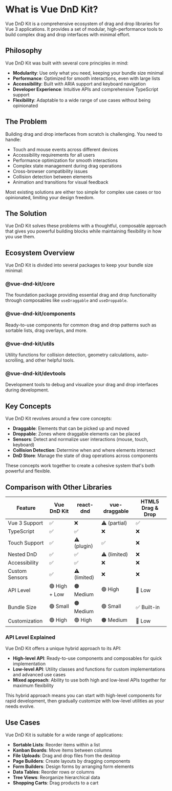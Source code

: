 # What is Vue DnD Kit?

Vue DnD Kit is a comprehensive ecosystem of drag and drop libraries for Vue 3 applications. It provides a set of modular, high-performance tools to build complex drag and drop interfaces with minimal effort.

## Philosophy

Vue DnD Kit was built with several core principles in mind:

- **Modularity**: Use only what you need, keeping your bundle size minimal
- **Performance**: Optimized for smooth interactions, even with large lists
- **Accessibility**: Built with ARIA support and keyboard navigation
- **Developer Experience**: Intuitive APIs and comprehensive TypeScript support
- **Flexibility**: Adaptable to a wide range of use cases without being opinionated

## The Problem

Building drag and drop interfaces from scratch is challenging. You need to handle:

- Touch and mouse events across different devices
- Accessibility requirements for all users
- Performance optimization for smooth interactions
- Complex state management during drag operations
- Cross-browser compatibility issues
- Collision detection between elements
- Animation and transitions for visual feedback

Most existing solutions are either too simple for complex use cases or too opinionated, limiting your design freedom.

## The Solution

Vue DnD Kit solves these problems with a thoughtful, composable approach that gives you powerful building blocks while maintaining flexibility in how you use them.

## Ecosystem Overview

Vue DnD Kit is divided into several packages to keep your bundle size minimal:

### @vue-dnd-kit/core

The foundation package providing essential drag and drop functionality through composables like `useDraggable` and `useDroppable`.

### @vue-dnd-kit/components

Ready-to-use components for common drag and drop patterns such as sortable lists, drag overlays, and more.

### @vue-dnd-kit/utils

Utility functions for collision detection, geometry calculations, auto-scrolling, and other helpful tools.

### @vue-dnd-kit/devtools

Development tools to debug and visualize your drag and drop interfaces during development.

## Key Concepts

Vue DnD Kit revolves around a few core concepts:

- **Draggable**: Elements that can be picked up and moved
- **Droppable**: Zones where draggable elements can be placed
- **Sensors**: Detect and normalize user interactions (mouse, touch, keyboard)
- **Collision Detection**: Determine when and where elements intersect
- **DnD Store**: Manage the state of drag operations across components

These concepts work together to create a cohesive system that's both powerful and flexible.

## Comparison with Other Libraries

| Feature        | Vue DnD Kit   | react-dnd    | vue-draggable | HTML5 Drag & Drop |
| -------------- | ------------- | ------------ | ------------- | ----------------- |
| Vue 3 Support  | ✅            | ❌           | ⚠️ (partial)  | ✅                |
| TypeScript     | ✅            | ✅           | ❌            | ❌                |
| Touch Support  | ✅            | ⚠️ (plugin)  | ✅            | ❌                |
| Nested DnD     | ✅            | ✅           | ⚠️ (limited)  | ❌                |
| Accessibility  | ✅            | ✅           | ❌            | ❌                |
| Custom Sensors | ✅            | ⚠️ (limited) | ❌            | ❌                |
| API Level      | 🟢 High + Low | 🟠 Medium    | 🟢 High       | 🔴 Low            |
| Bundle Size    | 🟢 Small      | 🟠 Medium    | 🟢 Small      | ✅ Built-in       |
| Customization  | 🟢 High       | 🟢 High      | 🟠 Medium     | 🔴 Low            |

### API Level Explained

Vue DnD Kit offers a unique hybrid approach to its API:

- **High-level API**: Ready-to-use components and composables for quick implementation
- **Low-level API**: Utility classes and functions for custom implementations and advanced use cases
- **Mixed approach**: Ability to use both high and low-level APIs together for maximum flexibility

This hybrid approach means you can start with high-level components for rapid development, then gradually customize with low-level utilities as your needs evolve.

## Use Cases

Vue DnD Kit is suitable for a wide range of applications:

- **Sortable Lists**: Reorder items within a list
- **Kanban Boards**: Move items between columns
- **File Uploads**: Drag and drop files from the desktop
- **Page Builders**: Create layouts by dragging components
- **Form Builders**: Design forms by arranging form elements
- **Data Tables**: Reorder rows or columns
- **Tree Views**: Reorganize hierarchical data
- **Shopping Carts**: Drag products to a cart
